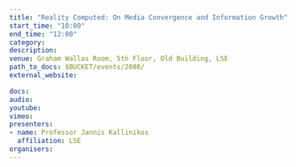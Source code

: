 ```yaml
---
title: "Reality Computed: On Media Convergence and Information Growth"
start_time: "10:00"
end_time: "12:00"
category: 
description: 
venue: Graham Wallas Room, 5th Floor, Old Building, LSE
path_to_docs: $BUCKET/events/2008/
external_website: 

docs: 
audio: 
youtube: 
vimeo: 
presenters: 
- name: Professor Jannis Kallinikos
  affiliation: LSE
organisers: 
---
```


